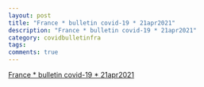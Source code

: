 ```yaml
---
layout: post
title: "France * bulletin covid-19 * 21apr2021"
description: "France * bulletin covid-19 * 21apr2021"
category: covidbulletinfra
tags: 
comments: true
---
```


[France * bulletin covid-19 * 21apr2021](https://bit.ly/fra-c19-bulletin)
